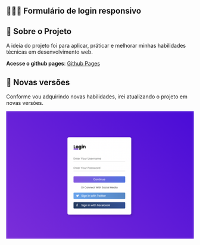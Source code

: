 ## 👨🏼‍💻 Formulário de login responsivo

## 🚀 Sobre o Projeto
A ideia do projeto foi para aplicar, práticar e melhorar minhas habilidades técnicas em desenvolvimento web.

**Acesse o github pages**: [Github Pages](https://filipirafael.github.io/form-login-responsive/)

## 🚀 Novas versões
Conforme vou adquirindo novas habilidades, irei atualizando o projeto em novas versões. 

<div style="display: inline-block">
    <img src="./assets/images/screenshot.png" alt="Aplicação">
</div>
